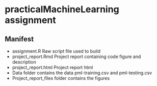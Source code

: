 # practicalMachineLearning assignment
## Manifest
* assignment.R Raw script file used to build 
* project_report.Rmd Project report containing code figure and description 
* project_report.html Project report html  
* Data folder contains the data pml-training.csv and pml-testing.csv 
* Project_report_files folder contains the figures 
